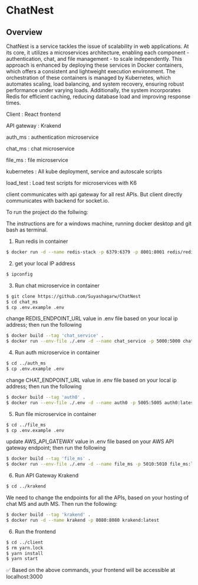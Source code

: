 # ChatNest

## Overview
ChatNest is a service tackles the issue of scalability in web applications. At its core, it utilizes a microservices architecture, enabling each component - authentication, chat, and file management - to scale independently. This approach is enhanced by deploying these services in Docker containers, which offers a consistent and lightweight execution environment. The orchestration of these containers is managed by Kubernetes, which automates scaling, load balancing, and system recovery, ensuring robust performance under varying loads. Additionally, the system incorporates Redis for efficient caching, reducing database load and improving response times. 

Client : React frontend

API gateway : Krakend

auth_ms : authentication microservice

chat_ms : chat microservice

file_ms : file microservice

kubernetes : All kube deployment, service and autoscale scripts

load_test : Load test scripts for microservices with K6

client communicates with api gateway for all rest APIs. But client directly communicates with backend for socket.io.

To run the project do the follwing:

The instructions are for a windows machine, running docker desktop and git bash as terminal.

1. Run redis in container
```bash
$ docker run -d --name redis-stack -p 6379:6379 -p 8001:8001 redis/redis-stack:latest
```

2. get your local IP address
```bash
$ ipconfig
```

3. Run chat microservice in container
```bash
$ git clone https://github.com/Suyashagarw/ChatNest
$ cd chat_ms
$ cp .env.example .env
```
change REDIS_ENDPOINT_URL value in .env file based on your local ip address; then run the following
```bash
$ docker build --tag 'chat_service' .
$ docker run --env-file ./.env -d --name chat_service -p 5000:5000 chat_service:latest
```

4. Run auth microservice in container
```bash
$ cd ../auth_ms
$ cp .env.example .env
```
change CHAT_ENDPOINT_URL value in .env file based on your local ip address; then run the following
```bash
$ docker build --tag 'auth0' .
$ docker run --env-file ./.env -d --name auth0 -p 5005:5005 auth0:latest
```


5. Run file microservice in container
```bash
$ cd ../file_ms
$ cp .env.example .env
```
update AWS_API_GATEWAY value in .env file based on your AWS API gateway endpoint; then run the following
```bash
$ docker build --tag 'file_ms' .
$ docker run --env-file ./.env -d --name file_ms -p 5010:5010 file_ms:latest
```

6. Run API Gateway Krakend
```bash
$ cd ../krakend
```
We need to change the endpoints for all the APIs, based on your hosting of chat MS and auth MS. Then run the following:
```bash
$ docker build --tag 'krakend' .
$ docker run -d --name krakend -p 8080:8080 krakend:latest
```

6. Run the frontend
```bash
$ cd ../client
$ rm yarn.lock
$ yarn install
$ yarn start
```

✅ Based on the above commands, your frontend will be accessible at localhost:3000

